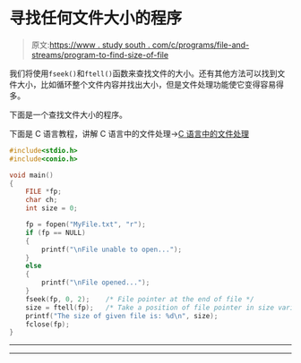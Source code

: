 # 寻找任何文件大小的程序

> 原文:[https://www . study south . com/c/programs/file-and-streams/program-to-find-size-of-file](https://www.studytonight.com/c/programs/files-and-streams/program-to-find-size-of-file)

我们将使用`fseek()`和`ftell()`函数来查找文件的大小。还有其他方法可以找到文件大小，比如循环整个文件内容并找出大小，但是文件处理功能使它变得容易得多。

下面是一个查找文件大小的程序。

下面是 C 语言教程，讲解 C 语言中的文件处理→[C 语言中的文件处理](/c/file-input-output)

```cpp
#include<stdio.h>
#include<conio.h>

void main()
{
    FILE *fp;
    char ch;
    int size = 0;

    fp = fopen("MyFile.txt", "r");
    if (fp == NULL)
    {
        printf("\nFile unable to open...");
    }
    else
    {
        printf("\nFile opened...");
    }
    fseek(fp, 0, 2);    /* File pointer at the end of file */
    size = ftell(fp);   /* Take a position of file pointer in size variable */
    printf("The size of given file is: %d\n", size);
    fclose(fp);
}
```

* * *

* * *